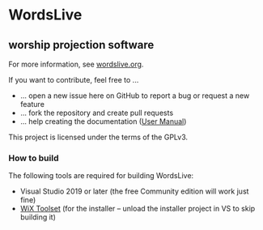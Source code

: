 # WordsLive #
## worship projection software ##

For more information, see [wordslive.org](http://wordslive.org).

If you want to contribute, feel free to ...

- ... open a new issue here on GitHub to report a bug or request a new feature
- ... fork the repository and create pull requests
- ... help creating the documentation ([User Manual](http://wordslive.org/manual))

This project is licensed under the terms of the GPLv3.

### How to build
The following tools are required for building WordsLive:

- Visual Studio 2019 or later (the free Community edition will work just fine)
- [WiX Toolset](http://wixtoolset.org/) (for the installer – unload the installer project in VS to skip building it)
